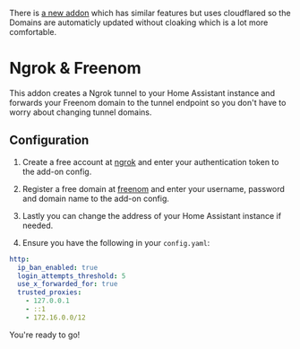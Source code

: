 There is [a new addon](https://github.com/brenner-tobias/addon-cloudflared) which has similar features but uses cloudflared so the Domains are automaticly updated without cloaking which is a lot more comfortable.

# Ngrok & Freenom

This addon creates a Ngrok tunnel to your Home Assistant instance and forwards your Freenom domain to the tunnel endpoint so you don't have to worry about changing tunnel domains.

## Configuration

1. Create a free account at [ngrok](https://dashboard.ngrok.com/get-started/setup) and enter your authentication token to the add-on config.

2. Register a free domain at [freenom](https://www.freenom.com/de/index.html) and enter your username, password and domain name to the add-on config.

3. Lastly you can change the address of your Home Assistant instance if needed.

4. Ensure you have the following in your `config.yaml`:
```yaml
http:
  ip_ban_enabled: true
  login_attempts_threshold: 5
  use_x_forwarded_for: true
  trusted_proxies:
    - 127.0.0.1
    - ::1
    - 172.16.0.0/12
```

You're ready to go!
